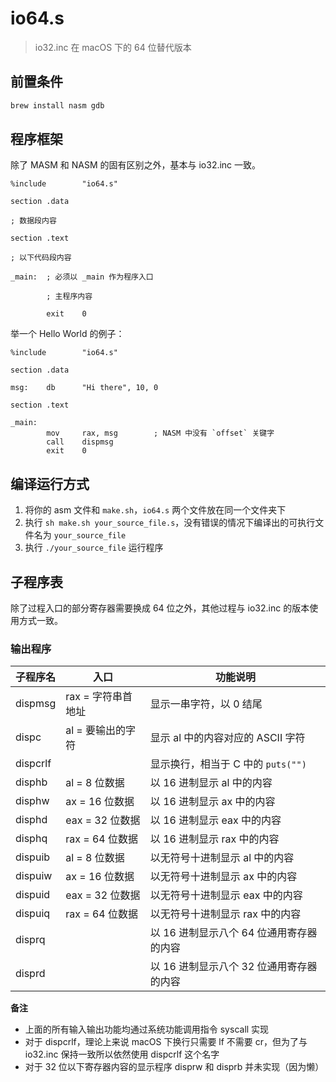 # io64.s
> io32.inc 在 macOS 下的 64 位替代版本

## 前置条件

```bash
brew install nasm gdb
```

## 程序框架

除了 MASM 和 NASM 的固有区别之外，基本与 io32.inc 一致。

```assembly
%include        "io64.s"

section .data

; 数据段内容

section .text

; 以下代码段内容

_main:  ; 必须以 _main 作为程序入口
        
        ; 主程序内容

        exit    0
```

举一个 Hello World 的例子：

```assembly
%include        "io64.s"

section .data

msg:    db      "Hi there", 10, 0

section .text

_main:
        mov     rax, msg        ; NASM 中没有 `offset` 关键字
        call    dispmsg
        exit    0
```

## 编译运行方式

1. 将你的 asm 文件和 `make.sh`，`io64.s` 两个文件放在同一个文件夹下
2. 执行 `sh make.sh your_source_file.s`，没有错误的情况下编译出的可执行文件名为 `your_source_file`
3. 执行 `./your_source_file` 运行程序

## 子程序表

除了过程入口的部分寄存器需要换成 64 位之外，其他过程与 io32.inc 的版本使用方式一致。

### 输出程序

| 子程序名 | 入口 | 功能说明 |
|---------|-----|---------|
| dispmsg | rax = 字符串首地址 | 显示一串字符，以 0 结尾 |
| dispc | al = 要输出的字符 | 显示 al 中的内容对应的 ASCII 字符 |
| dispcrlf | | 显示换行，相当于 C 中的 `puts("")` |
| disphb | al = 8 位数据 | 以 16 进制显示 al 中的内容 |
| disphw | ax = 16 位数据 | 以 16 进制显示 ax 中的内容 |
| disphd | eax = 32 位数据 | 以 16 进制显示 eax 中的内容 |
| disphq | rax = 64 位数据 | 以 16 进制显示 rax 中的内容 |
| dispuib | al = 8 位数据 | 以无符号十进制显示 al 中的内容 |
| dispuiw | ax = 16 位数据 | 以无符号十进制显示 ax 中的内容 |
| dispuid | eax = 32 位数据 | 以无符号十进制显示 eax 中的内容 |
| dispuiq | rax = 64 位数据 | 以无符号十进制显示 rax 中的内容 |
| disprq | | 以 16 进制显示八个 64 位通用寄存器的内容 |
| disprd | | 以 16 进制显示八个 32 位通用寄存器的内容 |

**备注**
- 上面的所有输入输出功能均通过系统功能调用指令 syscall 实现
- 对于 dispcrlf，理论上来说 macOS 下换行只需要 lf 不需要 cr，但为了与 io32.inc 保持一致所以依然使用 dispcrlf 这个名字
- 对于 32 位以下寄存器内容的显示程序 disprw 和 disprb 并未实现（因为懒）